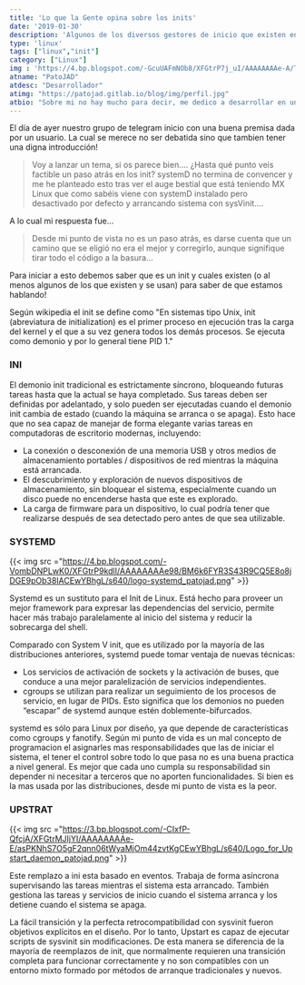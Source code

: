```yaml
---
title: 'Lo que la Gente opina sobre los inits'
date: '2019-01-30'
description: 'Algunos de los diversos gestores de inicio que existen en GNU/Linux'
type: 'linux'
tags: ["linux","init"]
category: ["Linux"]
img : 'https://4.bp.blogspot.com/-GcuUAFmNOb8/XFGtrP7j_uI/AAAAAAAAe-A/TBFfAsBqfekgREOgLZI8Gu5Cig8hsklDACLcBGAs/s640/init-script-tux_patojad.png'
atname: "PatoJAD"
atdesc: "Desarrollador"
atimg: "https://patojad.gitlab.io/blog/img/perfil.jpg"
atbio: "Sobre mi no hay mucho para decir, me dedico a desarrollar en una empresa de telecomunicaciones, utilizo linux desde el 2012 y hace años que es mi sistema operativo main. Soy una persona que busca crecer profesionalmente sin dejar de divertirse y hacer lo que me gusta. Siempre digo que cuando un proyecto sale es importate agradecer, por lo cual les recomiendo a todos leer la seccion Agreadecimientos en la cual me tome un tiempito para poder agradecer a todos y cada uno de los que hicieron posible todo esto."
---
```


El día de ayer nuestro grupo de telegram inicio con una buena premisa dada por un usuario. La cual se merece no ser debatida sino que tambien tener una digna introducción!

>Voy a lanzar un tema, si os parece bien.... ¿Hasta qué punto veis factible un paso atrás en los init?
systemD no termina de convencer y me he planteado esto tras ver el auge bestial que está teniendo MX Linux que como sabéis viene con systemD instalado pero desactivado por defecto y arrancando sistema con sysVinit....

A lo cual mi respuesta fue...

>Desde mi punto de vista no es un paso atrás, es darse cuenta que un camino que se eligió no era el mejor y corregirlo, aunque signifique tirar todo el código a la basura...

Para iniciar a esto debemos saber que es un init y cuales existen (o al menos algunos de los que existen y se usan) para saber de que estamos hablando!

Según wikipedia el init se define como "En sistemas tipo Unix, init (abreviatura de initialization) es el primer proceso en ejecución tras la carga del kernel y el que a su vez genera todos los demás procesos. Se ejecuta como demonio y por lo general tiene PID 1."

### INI
El demonio init tradicional es estrictamente síncrono, bloqueando futuras tareas hasta que la actual se haya completado. Sus tareas deben ser definidas por adelantado, y solo pueden ser ejecutadas cuando el demonio init cambia de estado (cuando la máquina se arranca o se apaga). Esto hace que no sea capaz de manejar de forma elegante varias tareas en computadoras de escritorio modernas, incluyendo:

* La conexión o desconexión de una memoria USB y otros medios de almacenamiento portables / dispositivos de red mientras la máquina está arrancada.
* El descubrimiento y exploración de nuevos dispositivos de almacenamiento, sin bloquear el sistema, especialmente cuando un disco puede no encenderse hasta que este es explorado.
* La carga de firmware para un dispositivo, lo cual podría tener que realizarse después de sea detectado pero antes de que sea utilizable.


### SYSTEMD

{{< img src ="https://4.bp.blogspot.com/-VombDNPLwK0/XFGtrP9kdlI/AAAAAAAAe98/BM6k6FYR3S43R9CQ5E8o8jDGE9pOb38IACEwYBhgL/s640/logo-systemd_patojad.png" >}}

Systemd es un sustituto para el Init de Linux. Está hecho para proveer un mejor framework para expresar las dependencias del servicio, permite hacer más trabajo paralelamente al inicio del sistema y reducir la sobrecarga del shell.

Comparado con System V init, que es utilizado por la mayoría de las distribuciones anteriores, systemd puede tomar ventaja de nuevas técnicas:


* Los servicios de activación de sockets y la activación de buses, que conduce a una mejor paralelización de servicios independientes.
* cgroups se utilizan para realizar un seguimiento de los procesos de servicio, en lugar de PIDs. Esto significa que los demonios no pueden “escapar” de systemd aunque estén doblemente-bifurcados.

systemd es sólo para Linux por diseño, ya que depende de características como cgroups y fanotify. Según mi punto de vida es un mal concepto de programacion el asignarles mas responsabilidades que las de iniciar el sistema, el tener el control sobre todo lo que pasa no es una buena practica a nivel general. Es mejor que cada uno cumpla su responsabilidad sin depender ni necesitar a terceros que no aporten funcionalidades. Si bien es la mas usada por las distribuciones, desde mi punto de vista es la peor.

### UPSTRAT

{{< img src ="https://3.bp.blogspot.com/-CIxfP-QfcjA/XFGtrMJIjYI/AAAAAAAAe-E/asPKNhS7O5gF2qnn06tWyaMjOm44zvtKgCEwYBhgL/s640/Logo_for_Upstart_daemon_patojad.png" >}}

Este remplazo a ini esta basado en eventos. Trabaja de forma asíncrona supervisando las tareas mientras el sistema esta arrancado. También gestiona las tareas y servicios de inicio cuando el sistema arranca y los detiene cuando el sistema se apaga.

La fácil transición y la perfecta retrocompatibilidad con sysvinit fueron objetivos explícitos en el diseño. Por lo tanto, Upstart es capaz de ejecutar scripts de sysvinit sin modificaciones. De esta manera se diferencia de la mayoría de reemplazos de init, que normalmente requieren una transición completa para funcionar correctamente y no son compatibles con un entorno mixto formado por métodos de arranque tradicionales y nuevos.
